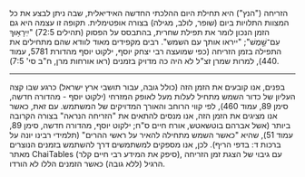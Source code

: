 הזריחה ("הנץ") היא תחילת היום ההלכתי החדשה האידיאלית, שבה ניתן לבצע את כל המצוות התלויות ביום (שופר, לולב, מגילה) בצורה אופטימלית. תקופה זו עצמה היא גם הזמן הנכון לומר את תפילת שחרית, בהתבסס על הפסוק (תהילים 72:5) "יִֽירָא֥וּךָ עִם־שָׁ֣מֶשׁ"; "ייראו אותך עם השמש". רבים מקפידים מאוד לוודא שהם מתחילים את התפילה בזמן הזריחה (כפי שמועצה רבי יצחק יוסף, ילקוט יוסף מהדורת 5781, עמוד 440), למרות שמרן זצ"ל לא היה כה מדויק בזמנים (ראו אורחות מרן, ח"ב סי' 7:5).

---

בפנים, אנו קובעים את הזמן הזה (כולל גובה, עבור תושבי ארץ ישראל) כרגע שבו קצה העליון של כדור השמש מתחיל לעלות מעל לאופק המזרחי (ילקוט יוסף - מהדורה חדשה, סימן 89, עמוד 460), לפי קווי הרוחב והאורך המדויקים של המשתמש. עם זאת, כאשר אנו מציגים את הזמן הזה, אנו מנסים להתאים את "הזריחה הנראה" בצורה הקרובה ביותר (אשל אברהם בוטשאטש, אורח חיים ס"ח; ילקוט יוסף, מהדורה חדשה, סימן 89, עמוד 51), שהיא "כאשר השמש מתחילה להאיר על ראשי ההרים" (תלמידי רבינו יונה על ברכות ד: בדפי הריף). לכן, אנו מספקים למשתמשים דרך להשתמש בזמנים הנוצרים מאתר ChaiTables (סיפק את המידע רבי חיים קלר), עם גיבוי של הצגת זמן הזריחה הרגיל (ללא גובה) כאשר הזמנים הללו לא הורדו.